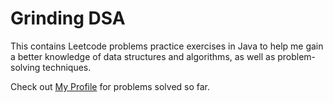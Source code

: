 # Grinding DSA

This contains Leetcode problems practice exercises in Java to help me gain a better knowledge of data structures and
algorithms, as well as problem-solving techniques.

Check out [My Profile](https://leetcode.com/Olutoba/) for problems solved so far.
